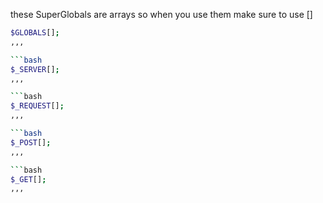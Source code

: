these SuperGlobals are arrays so when you use them make sure to use []

```bash
$GLOBALS[];
,,,

```bash
$_SERVER[];
,,,

```bash
$_REQUEST[];
,,,

```bash
$_POST[];
,,,

```bash
$_GET[];
,,,